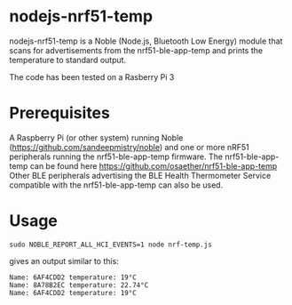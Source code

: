 nodejs-nrf51-temp
=================

nodejs-nrf51-temp is a Noble (Node.js, Bluetooth Low Energy) module that scans for 
advertisements from the nrf51-ble-app-temp and prints the temperature to standard output.

The code has been tested on a Rasberry Pi 3

Prerequisites
=============

A Raspberry Pi (or other system) running Noble (https://github.com/sandeepmistry/noble) and
one or more nRF51 peripherals running the nrf51-ble-app-temp firmware.
The nrf51-ble-app-temp can be found here https://github.com/osaether/nrf51-ble-app-temp Other
BLE peripherals advertising the BLE Health Thermometer Service compatible with the
nrf51-ble-app-temp can also be used.

Usage
=====

    sudo NOBLE_REPORT_ALL_HCI_EVENTS=1 node nrf-temp.js


gives an output similar to this:

    Name: 6AF4CDD2 temperature: 19°C  
    Name: 8A78B2EC temperature: 22.74°C  
    Name: 6AF4CDD2 temperature: 19°C  
